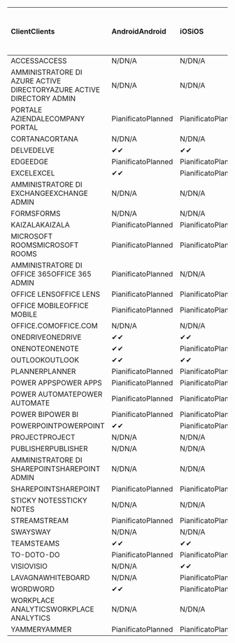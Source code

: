 <!-- This file is generated automatically. Changes made to this file will be overwritten.-->
|<span data-ttu-id="b7eb5-101">Client</span><span class="sxs-lookup"><span data-stu-id="b7eb5-101">Clients</span></span>|<span data-ttu-id="b7eb5-102">Android</span><span class="sxs-lookup"><span data-stu-id="b7eb5-102">Android</span></span>|<span data-ttu-id="b7eb5-103">iOS</span><span class="sxs-lookup"><span data-stu-id="b7eb5-103">iOS</span></span>|<span data-ttu-id="b7eb5-104">Mac</span><span class="sxs-lookup"><span data-stu-id="b7eb5-104">Mac</span></span>|<span data-ttu-id="b7eb5-105">Windows 10</span><span class="sxs-lookup"><span data-stu-id="b7eb5-105">Windows 10</span></span><br><span data-ttu-id="b7eb5-106">Desktop</span><span class="sxs-lookup"><span data-stu-id="b7eb5-106">Desktop</span></span>|<span data-ttu-id="b7eb5-107">Windows 10</span><span class="sxs-lookup"><span data-stu-id="b7eb5-107">Windows 10</span></span><br><span data-ttu-id="b7eb5-108">App moderne</span><span class="sxs-lookup"><span data-stu-id="b7eb5-108">Modern Apps</span></span>|
|:-|:-|:-|:-|:-|:-|
|<span data-ttu-id="b7eb5-109">ACCESS</span><span class="sxs-lookup"><span data-stu-id="b7eb5-109">ACCESS</span></span>|<span data-ttu-id="b7eb5-110">N/D</span><span class="sxs-lookup"><span data-stu-id="b7eb5-110">N/A</span></span>|<span data-ttu-id="b7eb5-111">N/D</span><span class="sxs-lookup"><span data-stu-id="b7eb5-111">N/A</span></span>|<span data-ttu-id="b7eb5-112">N/D</span><span class="sxs-lookup"><span data-stu-id="b7eb5-112">N/A</span></span>|<span data-ttu-id="b7eb5-113">Pianificato</span><span class="sxs-lookup"><span data-stu-id="b7eb5-113">Planned</span></span>|<span data-ttu-id="b7eb5-114">N/D</span><span class="sxs-lookup"><span data-stu-id="b7eb5-114">N/A</span></span>|
|<span data-ttu-id="b7eb5-115">AMMINISTRATORE DI AZURE ACTIVE DIRECTORY</span><span class="sxs-lookup"><span data-stu-id="b7eb5-115">AZURE ACTIVE DIRECTORY ADMIN</span></span>|<span data-ttu-id="b7eb5-116">N/D</span><span class="sxs-lookup"><span data-stu-id="b7eb5-116">N/A</span></span>|<span data-ttu-id="b7eb5-117">N/D</span><span class="sxs-lookup"><span data-stu-id="b7eb5-117">N/A</span></span>|<span data-ttu-id="b7eb5-118">N/D</span><span class="sxs-lookup"><span data-stu-id="b7eb5-118">N/A</span></span>|<span data-ttu-id="b7eb5-119">Pianificato</span><span class="sxs-lookup"><span data-stu-id="b7eb5-119">Planned</span></span>|<span data-ttu-id="b7eb5-120">N/D</span><span class="sxs-lookup"><span data-stu-id="b7eb5-120">N/A</span></span>|
|<span data-ttu-id="b7eb5-121">PORTALE AZIENDALE</span><span class="sxs-lookup"><span data-stu-id="b7eb5-121">COMPANY PORTAL</span></span>|<span data-ttu-id="b7eb5-122">Pianificato</span><span class="sxs-lookup"><span data-stu-id="b7eb5-122">Planned</span></span>|<span data-ttu-id="b7eb5-123">Pianificato</span><span class="sxs-lookup"><span data-stu-id="b7eb5-123">Planned</span></span>|<span data-ttu-id="b7eb5-124">Pianificato</span><span class="sxs-lookup"><span data-stu-id="b7eb5-124">Planned</span></span>|<span data-ttu-id="b7eb5-125">N/D</span><span class="sxs-lookup"><span data-stu-id="b7eb5-125">N/A</span></span>|<span data-ttu-id="b7eb5-126">Pianificato</span><span class="sxs-lookup"><span data-stu-id="b7eb5-126">Planned</span></span>|
|<span data-ttu-id="b7eb5-127">CORTANA</span><span class="sxs-lookup"><span data-stu-id="b7eb5-127">CORTANA</span></span>|<span data-ttu-id="b7eb5-128">N/D</span><span class="sxs-lookup"><span data-stu-id="b7eb5-128">N/A</span></span>|<span data-ttu-id="b7eb5-129">N/D</span><span class="sxs-lookup"><span data-stu-id="b7eb5-129">N/A</span></span>|<span data-ttu-id="b7eb5-130">N/D</span><span class="sxs-lookup"><span data-stu-id="b7eb5-130">N/A</span></span>|<span data-ttu-id="b7eb5-131">N/D</span><span class="sxs-lookup"><span data-stu-id="b7eb5-131">N/A</span></span>|<span data-ttu-id="b7eb5-132">Pianificato</span><span class="sxs-lookup"><span data-stu-id="b7eb5-132">Planned</span></span>|
|<span data-ttu-id="b7eb5-133">DELVE</span><span class="sxs-lookup"><span data-stu-id="b7eb5-133">DELVE</span></span>|<span data-ttu-id="b7eb5-134">✔</span><span class="sxs-lookup"><span data-stu-id="b7eb5-134">✔</span></span>|<span data-ttu-id="b7eb5-135">✔</span><span class="sxs-lookup"><span data-stu-id="b7eb5-135">✔</span></span>|<span data-ttu-id="b7eb5-136">N/D</span><span class="sxs-lookup"><span data-stu-id="b7eb5-136">N/A</span></span>|<span data-ttu-id="b7eb5-137">N/D</span><span class="sxs-lookup"><span data-stu-id="b7eb5-137">N/A</span></span>|<span data-ttu-id="b7eb5-138">N/D</span><span class="sxs-lookup"><span data-stu-id="b7eb5-138">N/A</span></span>|
|<span data-ttu-id="b7eb5-139">EDGE</span><span class="sxs-lookup"><span data-stu-id="b7eb5-139">EDGE</span></span>|<span data-ttu-id="b7eb5-140">Pianificato</span><span class="sxs-lookup"><span data-stu-id="b7eb5-140">Planned</span></span>|<span data-ttu-id="b7eb5-141">Pianificato</span><span class="sxs-lookup"><span data-stu-id="b7eb5-141">Planned</span></span>|<span data-ttu-id="b7eb5-142">N/D</span><span class="sxs-lookup"><span data-stu-id="b7eb5-142">N/A</span></span>|<span data-ttu-id="b7eb5-143">Pianificato</span><span class="sxs-lookup"><span data-stu-id="b7eb5-143">Planned</span></span>|<span data-ttu-id="b7eb5-144">N/D</span><span class="sxs-lookup"><span data-stu-id="b7eb5-144">N/A</span></span>|
|<span data-ttu-id="b7eb5-145">EXCEL</span><span class="sxs-lookup"><span data-stu-id="b7eb5-145">EXCEL</span></span>|<span data-ttu-id="b7eb5-146">✔</span><span class="sxs-lookup"><span data-stu-id="b7eb5-146">✔</span></span>|<span data-ttu-id="b7eb5-147">Pianificato</span><span class="sxs-lookup"><span data-stu-id="b7eb5-147">Planned</span></span>|<span data-ttu-id="b7eb5-148">Pianificato</span><span class="sxs-lookup"><span data-stu-id="b7eb5-148">Planned</span></span>|<span data-ttu-id="b7eb5-149">Pianificato</span><span class="sxs-lookup"><span data-stu-id="b7eb5-149">Planned</span></span>|<span data-ttu-id="b7eb5-150">N/D</span><span class="sxs-lookup"><span data-stu-id="b7eb5-150">N/A</span></span>|
|<span data-ttu-id="b7eb5-151">AMMINISTRATORE DI EXCHANGE</span><span class="sxs-lookup"><span data-stu-id="b7eb5-151">EXCHANGE ADMIN</span></span>|<span data-ttu-id="b7eb5-152">N/D</span><span class="sxs-lookup"><span data-stu-id="b7eb5-152">N/A</span></span>|<span data-ttu-id="b7eb5-153">N/D</span><span class="sxs-lookup"><span data-stu-id="b7eb5-153">N/A</span></span>|<span data-ttu-id="b7eb5-154">N/D</span><span class="sxs-lookup"><span data-stu-id="b7eb5-154">N/A</span></span>|<span data-ttu-id="b7eb5-155">✔</span><span class="sxs-lookup"><span data-stu-id="b7eb5-155">✔</span></span>|<span data-ttu-id="b7eb5-156">N/D</span><span class="sxs-lookup"><span data-stu-id="b7eb5-156">N/A</span></span>|
|<span data-ttu-id="b7eb5-157">FORMS</span><span class="sxs-lookup"><span data-stu-id="b7eb5-157">FORMS</span></span>|<span data-ttu-id="b7eb5-158">N/D</span><span class="sxs-lookup"><span data-stu-id="b7eb5-158">N/A</span></span>|<span data-ttu-id="b7eb5-159">N/D</span><span class="sxs-lookup"><span data-stu-id="b7eb5-159">N/A</span></span>|<span data-ttu-id="b7eb5-160">N/D</span><span class="sxs-lookup"><span data-stu-id="b7eb5-160">N/A</span></span>|<span data-ttu-id="b7eb5-161">N/D</span><span class="sxs-lookup"><span data-stu-id="b7eb5-161">N/A</span></span>|<span data-ttu-id="b7eb5-162">N/D</span><span class="sxs-lookup"><span data-stu-id="b7eb5-162">N/A</span></span>|
|<span data-ttu-id="b7eb5-163">KAIZALA</span><span class="sxs-lookup"><span data-stu-id="b7eb5-163">KAIZALA</span></span>|<span data-ttu-id="b7eb5-164">Pianificato</span><span class="sxs-lookup"><span data-stu-id="b7eb5-164">Planned</span></span>|<span data-ttu-id="b7eb5-165">Pianificato</span><span class="sxs-lookup"><span data-stu-id="b7eb5-165">Planned</span></span>|<span data-ttu-id="b7eb5-166">N/D</span><span class="sxs-lookup"><span data-stu-id="b7eb5-166">N/A</span></span>|<span data-ttu-id="b7eb5-167">N/D</span><span class="sxs-lookup"><span data-stu-id="b7eb5-167">N/A</span></span>|<span data-ttu-id="b7eb5-168">N/D</span><span class="sxs-lookup"><span data-stu-id="b7eb5-168">N/A</span></span>|
|<span data-ttu-id="b7eb5-169">MICROSOFT ROOMS</span><span class="sxs-lookup"><span data-stu-id="b7eb5-169">MICROSOFT ROOMS</span></span>|<span data-ttu-id="b7eb5-170">Pianificato</span><span class="sxs-lookup"><span data-stu-id="b7eb5-170">Planned</span></span>|<span data-ttu-id="b7eb5-171">Pianificato</span><span class="sxs-lookup"><span data-stu-id="b7eb5-171">Planned</span></span>|<span data-ttu-id="b7eb5-172">N/D</span><span class="sxs-lookup"><span data-stu-id="b7eb5-172">N/A</span></span>|<span data-ttu-id="b7eb5-173">N/D</span><span class="sxs-lookup"><span data-stu-id="b7eb5-173">N/A</span></span>|<span data-ttu-id="b7eb5-174">N/D</span><span class="sxs-lookup"><span data-stu-id="b7eb5-174">N/A</span></span>|
|<span data-ttu-id="b7eb5-175">AMMINISTRATORE DI OFFICE 365</span><span class="sxs-lookup"><span data-stu-id="b7eb5-175">OFFICE 365 ADMIN</span></span>|<span data-ttu-id="b7eb5-176">Pianificato</span><span class="sxs-lookup"><span data-stu-id="b7eb5-176">Planned</span></span>|<span data-ttu-id="b7eb5-177">N/D</span><span class="sxs-lookup"><span data-stu-id="b7eb5-177">N/A</span></span>|<span data-ttu-id="b7eb5-178">N/D</span><span class="sxs-lookup"><span data-stu-id="b7eb5-178">N/A</span></span>|<span data-ttu-id="b7eb5-179">N/D</span><span class="sxs-lookup"><span data-stu-id="b7eb5-179">N/A</span></span>|<span data-ttu-id="b7eb5-180">N/D</span><span class="sxs-lookup"><span data-stu-id="b7eb5-180">N/A</span></span>|
|<span data-ttu-id="b7eb5-181">OFFICE LENS</span><span class="sxs-lookup"><span data-stu-id="b7eb5-181">OFFICE LENS</span></span>|<span data-ttu-id="b7eb5-182">Pianificato</span><span class="sxs-lookup"><span data-stu-id="b7eb5-182">Planned</span></span>|<span data-ttu-id="b7eb5-183">Pianificato</span><span class="sxs-lookup"><span data-stu-id="b7eb5-183">Planned</span></span>|<span data-ttu-id="b7eb5-184">N/D</span><span class="sxs-lookup"><span data-stu-id="b7eb5-184">N/A</span></span>|<span data-ttu-id="b7eb5-185">N/D</span><span class="sxs-lookup"><span data-stu-id="b7eb5-185">N/A</span></span>|<span data-ttu-id="b7eb5-186">N/D</span><span class="sxs-lookup"><span data-stu-id="b7eb5-186">N/A</span></span>|
|<span data-ttu-id="b7eb5-187">OFFICE MOBILE</span><span class="sxs-lookup"><span data-stu-id="b7eb5-187">OFFICE MOBILE</span></span>|<span data-ttu-id="b7eb5-188">Pianificato</span><span class="sxs-lookup"><span data-stu-id="b7eb5-188">Planned</span></span>|<span data-ttu-id="b7eb5-189">Pianificato</span><span class="sxs-lookup"><span data-stu-id="b7eb5-189">Planned</span></span>|<span data-ttu-id="b7eb5-190">N/D</span><span class="sxs-lookup"><span data-stu-id="b7eb5-190">N/A</span></span>|<span data-ttu-id="b7eb5-191">N/D</span><span class="sxs-lookup"><span data-stu-id="b7eb5-191">N/A</span></span>|<span data-ttu-id="b7eb5-192">N/D</span><span class="sxs-lookup"><span data-stu-id="b7eb5-192">N/A</span></span>|
|<span data-ttu-id="b7eb5-193">OFFICE.COM</span><span class="sxs-lookup"><span data-stu-id="b7eb5-193">OFFICE.COM</span></span>|<span data-ttu-id="b7eb5-194">N/D</span><span class="sxs-lookup"><span data-stu-id="b7eb5-194">N/A</span></span>|<span data-ttu-id="b7eb5-195">N/D</span><span class="sxs-lookup"><span data-stu-id="b7eb5-195">N/A</span></span>|<span data-ttu-id="b7eb5-196">N/D</span><span class="sxs-lookup"><span data-stu-id="b7eb5-196">N/A</span></span>|<span data-ttu-id="b7eb5-197">N/D</span><span class="sxs-lookup"><span data-stu-id="b7eb5-197">N/A</span></span>|<span data-ttu-id="b7eb5-198">Pianificato</span><span class="sxs-lookup"><span data-stu-id="b7eb5-198">Planned</span></span>|
|<span data-ttu-id="b7eb5-199">ONEDRIVE</span><span class="sxs-lookup"><span data-stu-id="b7eb5-199">ONEDRIVE</span></span>|<span data-ttu-id="b7eb5-200">✔</span><span class="sxs-lookup"><span data-stu-id="b7eb5-200">✔</span></span>|<span data-ttu-id="b7eb5-201">✔</span><span class="sxs-lookup"><span data-stu-id="b7eb5-201">✔</span></span>|<span data-ttu-id="b7eb5-202">✔</span><span class="sxs-lookup"><span data-stu-id="b7eb5-202">✔</span></span>|<span data-ttu-id="b7eb5-203">✔</span><span class="sxs-lookup"><span data-stu-id="b7eb5-203">✔</span></span>|<span data-ttu-id="b7eb5-204">Pianificato</span><span class="sxs-lookup"><span data-stu-id="b7eb5-204">Planned</span></span>|
|<span data-ttu-id="b7eb5-205">ONENOTE</span><span class="sxs-lookup"><span data-stu-id="b7eb5-205">ONENOTE</span></span>|<span data-ttu-id="b7eb5-206">✔</span><span class="sxs-lookup"><span data-stu-id="b7eb5-206">✔</span></span>|<span data-ttu-id="b7eb5-207">Pianificato</span><span class="sxs-lookup"><span data-stu-id="b7eb5-207">Planned</span></span>|<span data-ttu-id="b7eb5-208">Pianificato</span><span class="sxs-lookup"><span data-stu-id="b7eb5-208">Planned</span></span>|<span data-ttu-id="b7eb5-209">Pianificato</span><span class="sxs-lookup"><span data-stu-id="b7eb5-209">Planned</span></span>|<span data-ttu-id="b7eb5-210">Pianificato</span><span class="sxs-lookup"><span data-stu-id="b7eb5-210">Planned</span></span>|
|<span data-ttu-id="b7eb5-211">OUTLOOK</span><span class="sxs-lookup"><span data-stu-id="b7eb5-211">OUTLOOK</span></span>|<span data-ttu-id="b7eb5-212">✔</span><span class="sxs-lookup"><span data-stu-id="b7eb5-212">✔</span></span>|<span data-ttu-id="b7eb5-213">✔</span><span class="sxs-lookup"><span data-stu-id="b7eb5-213">✔</span></span>|<span data-ttu-id="b7eb5-214">Pianificato</span><span class="sxs-lookup"><span data-stu-id="b7eb5-214">Planned</span></span>|<span data-ttu-id="b7eb5-215">Pianificato</span><span class="sxs-lookup"><span data-stu-id="b7eb5-215">Planned</span></span>|<span data-ttu-id="b7eb5-216">Pianificato</span><span class="sxs-lookup"><span data-stu-id="b7eb5-216">Planned</span></span>|
|<span data-ttu-id="b7eb5-217">PLANNER</span><span class="sxs-lookup"><span data-stu-id="b7eb5-217">PLANNER</span></span>|<span data-ttu-id="b7eb5-218">Pianificato</span><span class="sxs-lookup"><span data-stu-id="b7eb5-218">Planned</span></span>|<span data-ttu-id="b7eb5-219">Pianificato</span><span class="sxs-lookup"><span data-stu-id="b7eb5-219">Planned</span></span>|<span data-ttu-id="b7eb5-220">N/D</span><span class="sxs-lookup"><span data-stu-id="b7eb5-220">N/A</span></span>|<span data-ttu-id="b7eb5-221">N/D</span><span class="sxs-lookup"><span data-stu-id="b7eb5-221">N/A</span></span>|<span data-ttu-id="b7eb5-222">N/D</span><span class="sxs-lookup"><span data-stu-id="b7eb5-222">N/A</span></span>|
|<span data-ttu-id="b7eb5-223">POWER APPS</span><span class="sxs-lookup"><span data-stu-id="b7eb5-223">POWER APPS</span></span>|<span data-ttu-id="b7eb5-224">Pianificato</span><span class="sxs-lookup"><span data-stu-id="b7eb5-224">Planned</span></span>|<span data-ttu-id="b7eb5-225">Pianificato</span><span class="sxs-lookup"><span data-stu-id="b7eb5-225">Planned</span></span>|<span data-ttu-id="b7eb5-226">N/D</span><span class="sxs-lookup"><span data-stu-id="b7eb5-226">N/A</span></span>|<span data-ttu-id="b7eb5-227">N/D</span><span class="sxs-lookup"><span data-stu-id="b7eb5-227">N/A</span></span>|<span data-ttu-id="b7eb5-228">Pianificato</span><span class="sxs-lookup"><span data-stu-id="b7eb5-228">Planned</span></span>|
|<span data-ttu-id="b7eb5-229">POWER AUTOMATE</span><span class="sxs-lookup"><span data-stu-id="b7eb5-229">POWER AUTOMATE</span></span>|<span data-ttu-id="b7eb5-230">Pianificato</span><span class="sxs-lookup"><span data-stu-id="b7eb5-230">Planned</span></span>|<span data-ttu-id="b7eb5-231">Pianificato</span><span class="sxs-lookup"><span data-stu-id="b7eb5-231">Planned</span></span>|<span data-ttu-id="b7eb5-232">N/D</span><span class="sxs-lookup"><span data-stu-id="b7eb5-232">N/A</span></span>|<span data-ttu-id="b7eb5-233">N/D</span><span class="sxs-lookup"><span data-stu-id="b7eb5-233">N/A</span></span>|<span data-ttu-id="b7eb5-234">N/D</span><span class="sxs-lookup"><span data-stu-id="b7eb5-234">N/A</span></span>|
|<span data-ttu-id="b7eb5-235">POWER BI</span><span class="sxs-lookup"><span data-stu-id="b7eb5-235">POWER BI</span></span>|<span data-ttu-id="b7eb5-236">Pianificato</span><span class="sxs-lookup"><span data-stu-id="b7eb5-236">Planned</span></span>|<span data-ttu-id="b7eb5-237">Pianificato</span><span class="sxs-lookup"><span data-stu-id="b7eb5-237">Planned</span></span>|<span data-ttu-id="b7eb5-238">N/D</span><span class="sxs-lookup"><span data-stu-id="b7eb5-238">N/A</span></span>|<span data-ttu-id="b7eb5-239">Pianificato</span><span class="sxs-lookup"><span data-stu-id="b7eb5-239">Planned</span></span>|<span data-ttu-id="b7eb5-240">Pianificato</span><span class="sxs-lookup"><span data-stu-id="b7eb5-240">Planned</span></span>|
|<span data-ttu-id="b7eb5-241">POWERPOINT</span><span class="sxs-lookup"><span data-stu-id="b7eb5-241">POWERPOINT</span></span>|<span data-ttu-id="b7eb5-242">✔</span><span class="sxs-lookup"><span data-stu-id="b7eb5-242">✔</span></span>|<span data-ttu-id="b7eb5-243">Pianificato</span><span class="sxs-lookup"><span data-stu-id="b7eb5-243">Planned</span></span>|<span data-ttu-id="b7eb5-244">Pianificato</span><span class="sxs-lookup"><span data-stu-id="b7eb5-244">Planned</span></span>|<span data-ttu-id="b7eb5-245">Pianificato</span><span class="sxs-lookup"><span data-stu-id="b7eb5-245">Planned</span></span>|<span data-ttu-id="b7eb5-246">Pianificato</span><span class="sxs-lookup"><span data-stu-id="b7eb5-246">Planned</span></span>|
|<span data-ttu-id="b7eb5-247">PROJECT</span><span class="sxs-lookup"><span data-stu-id="b7eb5-247">PROJECT</span></span>|<span data-ttu-id="b7eb5-248">N/D</span><span class="sxs-lookup"><span data-stu-id="b7eb5-248">N/A</span></span>|<span data-ttu-id="b7eb5-249">N/D</span><span class="sxs-lookup"><span data-stu-id="b7eb5-249">N/A</span></span>|<span data-ttu-id="b7eb5-250">N/D</span><span class="sxs-lookup"><span data-stu-id="b7eb5-250">N/A</span></span>|<span data-ttu-id="b7eb5-251">Pianificato</span><span class="sxs-lookup"><span data-stu-id="b7eb5-251">Planned</span></span>|<span data-ttu-id="b7eb5-252">N/D</span><span class="sxs-lookup"><span data-stu-id="b7eb5-252">N/A</span></span>|
|<span data-ttu-id="b7eb5-253">PUBLISHER</span><span class="sxs-lookup"><span data-stu-id="b7eb5-253">PUBLISHER</span></span>|<span data-ttu-id="b7eb5-254">N/D</span><span class="sxs-lookup"><span data-stu-id="b7eb5-254">N/A</span></span>|<span data-ttu-id="b7eb5-255">N/D</span><span class="sxs-lookup"><span data-stu-id="b7eb5-255">N/A</span></span>|<span data-ttu-id="b7eb5-256">N/D</span><span class="sxs-lookup"><span data-stu-id="b7eb5-256">N/A</span></span>|<span data-ttu-id="b7eb5-257">Pianificato</span><span class="sxs-lookup"><span data-stu-id="b7eb5-257">Planned</span></span>|<span data-ttu-id="b7eb5-258">N/D</span><span class="sxs-lookup"><span data-stu-id="b7eb5-258">N/A</span></span>|
|<span data-ttu-id="b7eb5-259">AMMINISTRATORE DI SHAREPOINT</span><span class="sxs-lookup"><span data-stu-id="b7eb5-259">SHAREPOINT ADMIN</span></span>|<span data-ttu-id="b7eb5-260">N/D</span><span class="sxs-lookup"><span data-stu-id="b7eb5-260">N/A</span></span>|<span data-ttu-id="b7eb5-261">N/D</span><span class="sxs-lookup"><span data-stu-id="b7eb5-261">N/A</span></span>|<span data-ttu-id="b7eb5-262">N/D</span><span class="sxs-lookup"><span data-stu-id="b7eb5-262">N/A</span></span>|<span data-ttu-id="b7eb5-263">Pianificato</span><span class="sxs-lookup"><span data-stu-id="b7eb5-263">Planned</span></span>|<span data-ttu-id="b7eb5-264">N/D</span><span class="sxs-lookup"><span data-stu-id="b7eb5-264">N/A</span></span>|
|<span data-ttu-id="b7eb5-265">SHAREPOINT</span><span class="sxs-lookup"><span data-stu-id="b7eb5-265">SHAREPOINT</span></span>|<span data-ttu-id="b7eb5-266">Pianificato</span><span class="sxs-lookup"><span data-stu-id="b7eb5-266">Planned</span></span>|<span data-ttu-id="b7eb5-267">Pianificato</span><span class="sxs-lookup"><span data-stu-id="b7eb5-267">Planned</span></span>|<span data-ttu-id="b7eb5-268">N/D</span><span class="sxs-lookup"><span data-stu-id="b7eb5-268">N/A</span></span>|<span data-ttu-id="b7eb5-269">N/D</span><span class="sxs-lookup"><span data-stu-id="b7eb5-269">N/A</span></span>|<span data-ttu-id="b7eb5-270">N/D</span><span class="sxs-lookup"><span data-stu-id="b7eb5-270">N/A</span></span>|
|<span data-ttu-id="b7eb5-271">STICKY NOTES</span><span class="sxs-lookup"><span data-stu-id="b7eb5-271">STICKY NOTES</span></span>|<span data-ttu-id="b7eb5-272">N/D</span><span class="sxs-lookup"><span data-stu-id="b7eb5-272">N/A</span></span>|<span data-ttu-id="b7eb5-273">N/D</span><span class="sxs-lookup"><span data-stu-id="b7eb5-273">N/A</span></span>|<span data-ttu-id="b7eb5-274">N/D</span><span class="sxs-lookup"><span data-stu-id="b7eb5-274">N/A</span></span>|<span data-ttu-id="b7eb5-275">N/D</span><span class="sxs-lookup"><span data-stu-id="b7eb5-275">N/A</span></span>|<span data-ttu-id="b7eb5-276">Pianificato</span><span class="sxs-lookup"><span data-stu-id="b7eb5-276">Planned</span></span>|
|<span data-ttu-id="b7eb5-277">STREAM</span><span class="sxs-lookup"><span data-stu-id="b7eb5-277">STREAM</span></span>|<span data-ttu-id="b7eb5-278">Pianificato</span><span class="sxs-lookup"><span data-stu-id="b7eb5-278">Planned</span></span>|<span data-ttu-id="b7eb5-279">Pianificato</span><span class="sxs-lookup"><span data-stu-id="b7eb5-279">Planned</span></span>|<span data-ttu-id="b7eb5-280">N/D</span><span class="sxs-lookup"><span data-stu-id="b7eb5-280">N/A</span></span>|<span data-ttu-id="b7eb5-281">N/D</span><span class="sxs-lookup"><span data-stu-id="b7eb5-281">N/A</span></span>|<span data-ttu-id="b7eb5-282">N/D</span><span class="sxs-lookup"><span data-stu-id="b7eb5-282">N/A</span></span>|
|<span data-ttu-id="b7eb5-283">SWAY</span><span class="sxs-lookup"><span data-stu-id="b7eb5-283">SWAY</span></span>|<span data-ttu-id="b7eb5-284">N/D</span><span class="sxs-lookup"><span data-stu-id="b7eb5-284">N/A</span></span>|<span data-ttu-id="b7eb5-285">N/D</span><span class="sxs-lookup"><span data-stu-id="b7eb5-285">N/A</span></span>|<span data-ttu-id="b7eb5-286">N/D</span><span class="sxs-lookup"><span data-stu-id="b7eb5-286">N/A</span></span>|<span data-ttu-id="b7eb5-287">N/D</span><span class="sxs-lookup"><span data-stu-id="b7eb5-287">N/A</span></span>|<span data-ttu-id="b7eb5-288">Pianificato</span><span class="sxs-lookup"><span data-stu-id="b7eb5-288">Planned</span></span>|
|<span data-ttu-id="b7eb5-289">TEAMS</span><span class="sxs-lookup"><span data-stu-id="b7eb5-289">TEAMS</span></span>|<span data-ttu-id="b7eb5-290">✔</span><span class="sxs-lookup"><span data-stu-id="b7eb5-290">✔</span></span>|<span data-ttu-id="b7eb5-291">✔</span><span class="sxs-lookup"><span data-stu-id="b7eb5-291">✔</span></span>|<span data-ttu-id="b7eb5-292">✔</span><span class="sxs-lookup"><span data-stu-id="b7eb5-292">✔</span></span>|<span data-ttu-id="b7eb5-293">Pianificato</span><span class="sxs-lookup"><span data-stu-id="b7eb5-293">Planned</span></span>|<span data-ttu-id="b7eb5-294">N/D</span><span class="sxs-lookup"><span data-stu-id="b7eb5-294">N/A</span></span>|
|<span data-ttu-id="b7eb5-295">TO-DO</span><span class="sxs-lookup"><span data-stu-id="b7eb5-295">TO-DO</span></span>|<span data-ttu-id="b7eb5-296">Pianificato</span><span class="sxs-lookup"><span data-stu-id="b7eb5-296">Planned</span></span>|<span data-ttu-id="b7eb5-297">Pianificato</span><span class="sxs-lookup"><span data-stu-id="b7eb5-297">Planned</span></span>|<span data-ttu-id="b7eb5-298">Pianificato</span><span class="sxs-lookup"><span data-stu-id="b7eb5-298">Planned</span></span>|<span data-ttu-id="b7eb5-299">N/D</span><span class="sxs-lookup"><span data-stu-id="b7eb5-299">N/A</span></span>|<span data-ttu-id="b7eb5-300">Pianificato</span><span class="sxs-lookup"><span data-stu-id="b7eb5-300">Planned</span></span>|
|<span data-ttu-id="b7eb5-301">VISIO</span><span class="sxs-lookup"><span data-stu-id="b7eb5-301">VISIO</span></span>|<span data-ttu-id="b7eb5-302">N/D</span><span class="sxs-lookup"><span data-stu-id="b7eb5-302">N/A</span></span>|<span data-ttu-id="b7eb5-303">✔</span><span class="sxs-lookup"><span data-stu-id="b7eb5-303">✔</span></span>|<span data-ttu-id="b7eb5-304">N/D</span><span class="sxs-lookup"><span data-stu-id="b7eb5-304">N/A</span></span>|<span data-ttu-id="b7eb5-305">Pianificato</span><span class="sxs-lookup"><span data-stu-id="b7eb5-305">Planned</span></span>|<span data-ttu-id="b7eb5-306">N/D</span><span class="sxs-lookup"><span data-stu-id="b7eb5-306">N/A</span></span>|
|<span data-ttu-id="b7eb5-307">LAVAGNA</span><span class="sxs-lookup"><span data-stu-id="b7eb5-307">WHITEBOARD</span></span>|<span data-ttu-id="b7eb5-308">N/D</span><span class="sxs-lookup"><span data-stu-id="b7eb5-308">N/A</span></span>|<span data-ttu-id="b7eb5-309">Pianificato</span><span class="sxs-lookup"><span data-stu-id="b7eb5-309">Planned</span></span>|<span data-ttu-id="b7eb5-310">N/D</span><span class="sxs-lookup"><span data-stu-id="b7eb5-310">N/A</span></span>|<span data-ttu-id="b7eb5-311">N/D</span><span class="sxs-lookup"><span data-stu-id="b7eb5-311">N/A</span></span>|<span data-ttu-id="b7eb5-312">Pianificato</span><span class="sxs-lookup"><span data-stu-id="b7eb5-312">Planned</span></span>|
|<span data-ttu-id="b7eb5-313">WORD</span><span class="sxs-lookup"><span data-stu-id="b7eb5-313">WORD</span></span>|<span data-ttu-id="b7eb5-314">✔</span><span class="sxs-lookup"><span data-stu-id="b7eb5-314">✔</span></span>|<span data-ttu-id="b7eb5-315">Pianificato</span><span class="sxs-lookup"><span data-stu-id="b7eb5-315">Planned</span></span>|<span data-ttu-id="b7eb5-316">Pianificato</span><span class="sxs-lookup"><span data-stu-id="b7eb5-316">Planned</span></span>|<span data-ttu-id="b7eb5-317">Pianificato</span><span class="sxs-lookup"><span data-stu-id="b7eb5-317">Planned</span></span>|<span data-ttu-id="b7eb5-318">✔</span><span class="sxs-lookup"><span data-stu-id="b7eb5-318">✔</span></span>|
|<span data-ttu-id="b7eb5-319">WORKPLACE ANALYTICS</span><span class="sxs-lookup"><span data-stu-id="b7eb5-319">WORKPLACE ANALYTICS</span></span>|<span data-ttu-id="b7eb5-320">N/D</span><span class="sxs-lookup"><span data-stu-id="b7eb5-320">N/A</span></span>|<span data-ttu-id="b7eb5-321">N/D</span><span class="sxs-lookup"><span data-stu-id="b7eb5-321">N/A</span></span>|<span data-ttu-id="b7eb5-322">N/D</span><span class="sxs-lookup"><span data-stu-id="b7eb5-322">N/A</span></span>|<span data-ttu-id="b7eb5-323">N/D</span><span class="sxs-lookup"><span data-stu-id="b7eb5-323">N/A</span></span>|<span data-ttu-id="b7eb5-324">N/D</span><span class="sxs-lookup"><span data-stu-id="b7eb5-324">N/A</span></span>|
|<span data-ttu-id="b7eb5-325">YAMMER</span><span class="sxs-lookup"><span data-stu-id="b7eb5-325">YAMMER</span></span>|<span data-ttu-id="b7eb5-326">Pianificato</span><span class="sxs-lookup"><span data-stu-id="b7eb5-326">Planned</span></span>|<span data-ttu-id="b7eb5-327">Pianificato</span><span class="sxs-lookup"><span data-stu-id="b7eb5-327">Planned</span></span>|<span data-ttu-id="b7eb5-328">Pianificato</span><span class="sxs-lookup"><span data-stu-id="b7eb5-328">Planned</span></span>|<span data-ttu-id="b7eb5-329">Pianificato</span><span class="sxs-lookup"><span data-stu-id="b7eb5-329">Planned</span></span>|<span data-ttu-id="b7eb5-330">N/D</span><span class="sxs-lookup"><span data-stu-id="b7eb5-330">N/A</span></span>|
